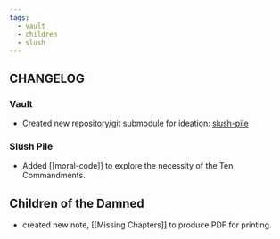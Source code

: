 ```yaml
---
tags:
  - vault
  - children
  - slush
---
```

## CHANGELOG
### Vault
- Created new repository/git submodule for ideation: [slush-pile](https://github.com/ephemeralrogue/slush-pile.git) 
### Slush Pile
- Added [[moral-code]] to explore the necessity of the Ten Commandments.
## Children of the Damned
- created new note, [[Missing Chapters]] to produce PDF for printing.